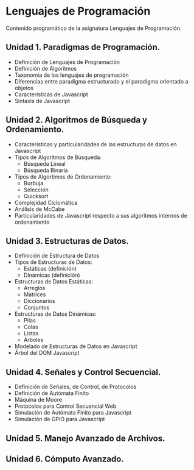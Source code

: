 # Lenguajes de Programación

Contenido programático de la asignatura Lenguajes de Programación.

## Unidad 1. Paradigmas de Programación.

- Definición de Lenguajes de Programación
- Definición de Algoritmos
- Taxonomía de los lenguajes de programación
- Diferencias entre paradigma estructurado y el paradigma orientado a objetos
- Características de Javascript
- Sintaxis de Javascript

## Unidad 2. Algoritmos de Búsqueda y Ordenamiento.

- Características y particularidades de las estructuras de datos en Javascript
- Tipos de Algoritmos de Búsqueda:
  + Búsqueda Lineal
  + Búsqueda Binaria
- Tipos de Algortimos de Ordenamiento:
  + Burbuja
  + Selección
  + Quicksort
- Complejidad Ciclomática
- Análisis de McCabe
- Particularidades de Javascript respecto a sus algoritmos internos de ordenamiento

## Unidad 3. Estructuras de Datos.

- Definición de Estructura de Datos
- Tipos de Estructuras de Datos:
  + Estáticas (definición)
  + Dinámicas (definición)
- Estructuras de Datos Estáticas:
  + Arreglos
  + Matrices
  + Diccionarios
  + Conjuntos
- Estructuras de Datos Dinámicas:
  + Pilas
  + Colas
  + Listas
  + Árboles
- Modelado de Estructuras de Datos en Javascript
- Árbol del DOM Javascript

## Unidad 4. Señales y Control Secuencial.

- Definición de Señales, de Control, de Protocolos
- Definición de Autómata Finito
- Máquina de Moore
- Protocolos para Control Secuencial Web
- Simulación de Autómata Finito para Javascript
- Simulación de GPIO para Javascript

## Unidad 5. Manejo Avanzado de Archivos.
## Unidad 6. Cómputo Avanzado.
